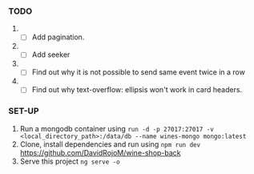 ### TODO

1. - [ ] Add pagination.
2. - [ ] Add seeker
3. - [ ] Find out why it is not possible to send same event twice in a row
4. - [ ] Find out why text-overflow: ellipsis won't work in card headers.

### SET-UP

1. Run a mongodb container using `run -d -p 27017:27017 -v <local_directory_path>:/data/db --name wines-mongo mongo:latest`
2. Clone, install dependencies and run using `npm run dev` https://github.com/DavidRojoM/wine-shop-back
3. Serve this project `ng serve -o`
